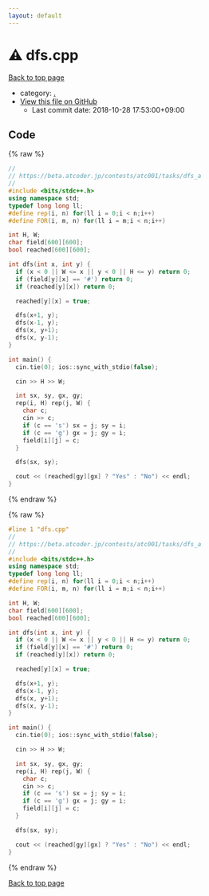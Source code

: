 ```yaml
---
layout: default
---
```


<!-- mathjax config similar to math.stackexchange -->
<script type="text/javascript" async
  src="https://cdnjs.cloudflare.com/ajax/libs/mathjax/2.7.5/MathJax.js?config=TeX-MML-AM_CHTML">
</script>
<script type="text/x-mathjax-config">
  MathJax.Hub.Config({
    TeX: { equationNumbers: { autoNumber: "AMS" }},
    tex2jax: {
      inlineMath: [ ['$','$'] ],
      processEscapes: true
    },
    "HTML-CSS": { matchFontHeight: false },
    displayAlign: "left",
    displayIndent: "2em"
  });
</script>

<script type="text/javascript" src="https://cdnjs.cloudflare.com/ajax/libs/jquery/3.4.1/jquery.min.js"></script>
<script src="https://cdn.jsdelivr.net/npm/jquery-balloon-js@1.1.2/jquery.balloon.min.js" integrity="sha256-ZEYs9VrgAeNuPvs15E39OsyOJaIkXEEt10fzxJ20+2I=" crossorigin="anonymous"></script>
<script type="text/javascript" src="../assets/js/copy-button.js"></script>
<link rel="stylesheet" href="../assets/css/copy-button.css" />


# :warning: dfs.cpp

<a href="../index.html">Back to top page</a>

* category: <a href="../index.html#5058f1af8388633f609cadb75a75dc9d">.</a>
* <a href="{{ site.github.repository_url }}/blob/master/dfs.cpp">View this file on GitHub</a>
    - Last commit date: 2018-10-28 17:53:00+09:00




## Code

<a id="unbundled"></a>
{% raw %}
```cpp
//
// https://beta.atcoder.jp/contests/atc001/tasks/dfs_a
//
#include <bits/stdc++.h>
using namespace std;
typedef long long ll;
#define rep(i, n) for(ll i = 0;i < n;i++)
#define FOR(i, m, n) for(ll i = m;i < n;i++)

int H, W;
char field[600][600];
bool reached[600][600];

int dfs(int x, int y) {
  if (x < 0 || W <= x || y < 0 || H <= y) return 0;
  if (field[y][x] == '#') return 0;
  if (reached[y][x]) return 0;

  reached[y][x] = true;

  dfs(x+1, y);
  dfs(x-1, y);
  dfs(x, y+1);
  dfs(x, y-1);
}

int main() {
  cin.tie(0); ios::sync_with_stdio(false);

  cin >> H >> W;

  int sx, sy, gx, gy;
  rep(i, H) rep(j, W) {
    char c;
    cin >> c;
    if (c == 's') sx = j; sy = i;
    if (c == 'g') gx = j; gy = i;
    field[i][j] = c;
  }

  dfs(sx, sy);

  cout << (reached[gy][gx] ? "Yes" : "No") << endl;
}

```
{% endraw %}

<a id="bundled"></a>
{% raw %}
```cpp
#line 1 "dfs.cpp"
//
// https://beta.atcoder.jp/contests/atc001/tasks/dfs_a
//
#include <bits/stdc++.h>
using namespace std;
typedef long long ll;
#define rep(i, n) for(ll i = 0;i < n;i++)
#define FOR(i, m, n) for(ll i = m;i < n;i++)

int H, W;
char field[600][600];
bool reached[600][600];

int dfs(int x, int y) {
  if (x < 0 || W <= x || y < 0 || H <= y) return 0;
  if (field[y][x] == '#') return 0;
  if (reached[y][x]) return 0;

  reached[y][x] = true;

  dfs(x+1, y);
  dfs(x-1, y);
  dfs(x, y+1);
  dfs(x, y-1);
}

int main() {
  cin.tie(0); ios::sync_with_stdio(false);

  cin >> H >> W;

  int sx, sy, gx, gy;
  rep(i, H) rep(j, W) {
    char c;
    cin >> c;
    if (c == 's') sx = j; sy = i;
    if (c == 'g') gx = j; gy = i;
    field[i][j] = c;
  }

  dfs(sx, sy);

  cout << (reached[gy][gx] ? "Yes" : "No") << endl;
}

```
{% endraw %}

<a href="../index.html">Back to top page</a>

